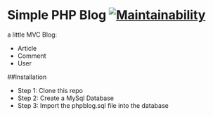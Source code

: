 # Simple PHP Blog [![Maintainability](https://api.codeclimate.com/v1/badges/237966c2d47dd50e997b/maintainability)](https://codeclimate.com/github/ArtGM/php-blog/maintainability)

a little MVC Blog:

- Article
- Comment
- User

##Installation

- Step 1: Clone this repo
- Step 2: Create a MySql Database
- Step 3: Import the phpblog.sql file into the database 


